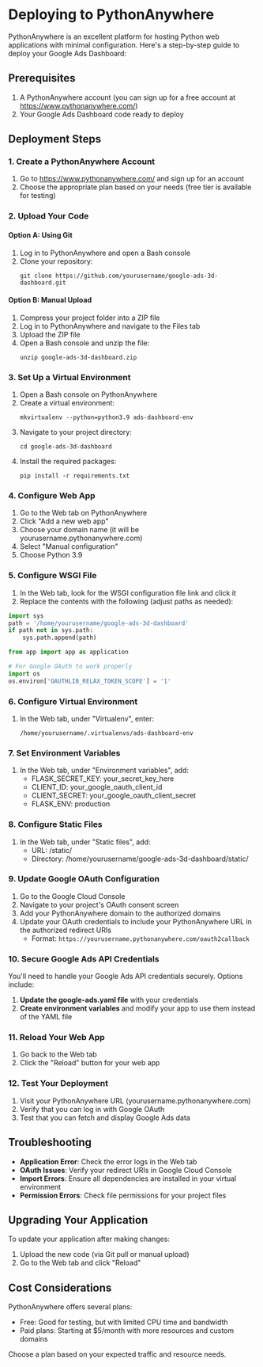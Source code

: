 # Deploying to PythonAnywhere

PythonAnywhere is an excellent platform for hosting Python web applications with minimal configuration. Here's a step-by-step guide to deploy your Google Ads Dashboard:

## Prerequisites

1. A PythonAnywhere account (you can sign up for a free account at https://www.pythonanywhere.com/)
2. Your Google Ads Dashboard code ready to deploy

## Deployment Steps

### 1. Create a PythonAnywhere Account

1. Go to https://www.pythonanywhere.com/ and sign up for an account
2. Choose the appropriate plan based on your needs (free tier is available for testing)

### 2. Upload Your Code

#### Option A: Using Git

1. Log in to PythonAnywhere and open a Bash console
2. Clone your repository:
   ```
   git clone https://github.com/yourusername/google-ads-3d-dashboard.git
   ```

#### Option B: Manual Upload

1. Compress your project folder into a ZIP file
2. Log in to PythonAnywhere and navigate to the Files tab
3. Upload the ZIP file
4. Open a Bash console and unzip the file:
   ```
   unzip google-ads-3d-dashboard.zip
   ```

### 3. Set Up a Virtual Environment

1. Open a Bash console on PythonAnywhere
2. Create a virtual environment:
   ```
   mkvirtualenv --python=python3.9 ads-dashboard-env
   ```
3. Navigate to your project directory:
   ```
   cd google-ads-3d-dashboard
   ```
4. Install the required packages:
   ```
   pip install -r requirements.txt
   ```

### 4. Configure Web App

1. Go to the Web tab on PythonAnywhere
2. Click "Add a new web app"
3. Choose your domain name (it will be yourusername.pythonanywhere.com)
4. Select "Manual configuration"
5. Choose Python 3.9

### 5. Configure WSGI File

1. In the Web tab, look for the WSGI configuration file link and click it
2. Replace the contents with the following (adjust paths as needed):

```python
import sys
path = '/home/yourusername/google-ads-3d-dashboard'
if path not in sys.path:
    sys.path.append(path)

from app import app as application

# For Google OAuth to work properly
import os
os.environ['OAUTHLIB_RELAX_TOKEN_SCOPE'] = '1'
```

### 6. Configure Virtual Environment

1. In the Web tab, under "Virtualenv", enter:
   ```
   /home/yourusername/.virtualenvs/ads-dashboard-env
   ```

### 7. Set Environment Variables

1. In the Web tab, under "Environment variables", add:
   - FLASK_SECRET_KEY: your_secret_key_here
   - CLIENT_ID: your_google_oauth_client_id
   - CLIENT_SECRET: your_google_oauth_client_secret
   - FLASK_ENV: production

### 8. Configure Static Files

1. In the Web tab, under "Static files", add:
   - URL: /static/
   - Directory: /home/yourusername/google-ads-3d-dashboard/static/

### 9. Update Google OAuth Configuration

1. Go to the Google Cloud Console
2. Navigate to your project's OAuth consent screen
3. Add your PythonAnywhere domain to the authorized domains
4. Update your OAuth credentials to include your PythonAnywhere URL in the authorized redirect URIs
   - Format: `https://yourusername.pythonanywhere.com/oauth2callback`

### 10. Secure Google Ads API Credentials

You'll need to handle your Google Ads API credentials securely. Options include:

1. **Update the google-ads.yaml file** with your credentials
2. **Create environment variables** and modify your app to use them instead of the YAML file

### 11. Reload Your Web App

1. Go back to the Web tab
2. Click the "Reload" button for your web app

### 12. Test Your Deployment

1. Visit your PythonAnywhere URL (yourusername.pythonanywhere.com)
2. Verify that you can log in with Google OAuth
3. Test that you can fetch and display Google Ads data

## Troubleshooting

- **Application Error**: Check the error logs in the Web tab
- **OAuth Issues**: Verify your redirect URIs in Google Cloud Console
- **Import Errors**: Ensure all dependencies are installed in your virtual environment
- **Permission Errors**: Check file permissions for your project files

## Upgrading Your Application

To update your application after making changes:

1. Upload the new code (via Git pull or manual upload)
2. Go to the Web tab and click "Reload"

## Cost Considerations

PythonAnywhere offers several plans:
- Free: Good for testing, but with limited CPU time and bandwidth
- Paid plans: Starting at $5/month with more resources and custom domains

Choose a plan based on your expected traffic and resource needs.
